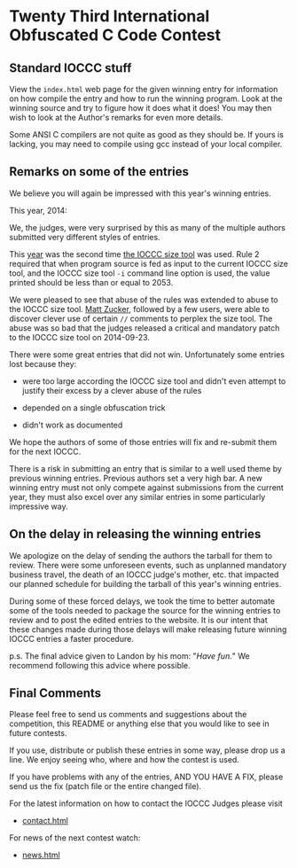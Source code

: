 # Twenty Third International Obfuscated C Code Contest


## Standard IOCCC stuff

View the `index.html` web page for the given winning entry for information on how
compile the entry and how to run the winning program.  Look at the winning
source and try to figure how it does what it does!  You may then wish to look at
the Author's remarks for even more details.

Some ANSI C compilers are not quite as good as they should be.  If
yours is lacking, you may need to compile using gcc instead of your
local compiler.


## Remarks on some of the entries

We believe you will again be impressed with this year's winning entries.

This year, 2014:

We, the judges, were very surprised by this as many of the multiple
authors submitted very different styles of entries.

This [year](index.html) was the second time [the IOCCC size
tool](%%REPO_URL%%/2014/iocccsize.c) was used. Rule 2
required that when program source is fed as input to the current IOCCC size
tool, and the IOCCC size tool `-i` command line option is used, the value
printed should be less than or equal to 2053.

We were pleased to see that abuse of the rules was extended to abuse to the
IOCCC size tool.  [Matt Zucker](../authors.html#Matt_Zucker), followed by a few
users, were able to discover clever use of certain `//` comments to perplex the
size tool.  The abuse was so bad that the judges released a critical and
mandatory patch to the IOCCC size tool on 2014-09-23.

There were some great entries that did not win.  Unfortunately
some entries lost because they:

+ were too large according the IOCCC size tool and didn't
  even attempt to justify their excess by a clever abuse of the rules

+ depended on a single obfuscation trick

+ didn't work as documented

We hope the authors of some of those entries will fix and re-submit
them for the next IOCCC.

There is a risk in submitting an entry that is similar to a well
used theme by previous winning entries.  Previous authors set a very high
bar.  A new winning entry must not only compete against submissions
from the current year, they must also excel over any similar entries
in some particularly impressive way.


## On the delay in releasing the winning entries

We apologize on the delay of sending the authors the tarball for them
to review.  There were some unforeseen events, such as unplanned mandatory
business travel, the death of an IOCCC judge's mother, etc. that impacted
our planned schedule for building the tarball of this year's winning entries.

During some of these forced delays, we took the time to better automate
some of the tools needed to package the source for the winning entries to review
and to post the edited entries to the website.  It is our intent that
these changes made during those delays will make releasing future winning IOCCC
entries a faster procedure.

p.s. The final advice given to Landon by his mom: "_Have fun._"
We recommend following this advice where possible.


## Final Comments

Please feel free to send us comments and suggestions about the
competition, this README or anything else that you would like to see in
future contests.

If you use, distribute or publish these entries in some way, please drop
us a line.  We enjoy seeing who, where and how the contest is used.

If you have problems with any of the entries, AND YOU HAVE A FIX, please
send us the fix (patch file or the entire changed file).

For the latest information on how to contact the IOCCC Judges please visit

* [contact.html](../contact.html)

For news of the next contest watch:

* [news.html](../news.html)


<!--

    Copyright © 1984-2024 by Landon Curt Noll. All Rights Reserved.

    You are free to share and adapt this file under the terms of this license:

        Creative Commons Attribution-ShareAlike 4.0 International (CC BY-SA 4.0)

    For more information, see:

        https://creativecommons.org/licenses/by-sa/4.0/

-->
